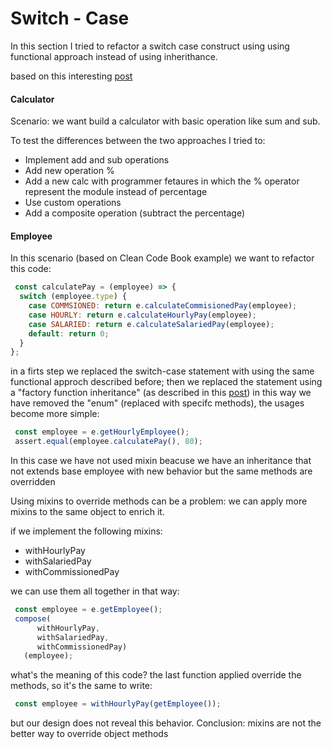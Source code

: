 # Switch - Case 

In this section I tried to refactor a switch case construct using using functional approach instead of using inherithance.

 based on this interesting  [post](https://hackernoon.com/rethinking-javascript-eliminate-the-switch-statement-for-better-code-5c81c04) 
#### Calculator
Scenario: we want build a calculator with basic operation like sum and sub.

 To test the differences between the two approaches I tried to:

 + Implement add and sub operations
 + Add new operation % 
 + Add a new calc with programmer fetaures in which the % operator represent the module instead of percentage
 + Use custom operations
 + Add a composite operation (subtract the percentage)
 
 #### Employee
 In this scenario (based on Clean Code Book example) we want to refactor this code:
```javascript
 const calculatePay = (employee) => {
  switch (employee.type) {
    case COMMSIONED: return e.calculateCommisionedPay(employee);
    case HOURLY: return e.calculateHourlyPay(employee);
    case SALARIED: return e.calculateSalariedPay(employee);
    default: return 0;
  }
};
```
in a firts step we replaced the switch-case statement with using the same functional approch described before; then we replaced the statement using a "factory function inheritance" (as described in this [post](https://medium.com/javascript-scene/functional-mixins-composing-software-ffb66d5e731c))
in this way we have removed the "enum"  (replaced with specifc methods), the usages become more simple:
```javascript
 const employee = e.getHourlyEmployee();
 assert.equal(employee.calculatePay(), 80);
```
In this case we have not used mixin beacuse we have an inheritance that not extends base employee with new behavior but the same methods are overridden

Using mixins to override methods can be a problem:
we can apply more mixins to the same object to enrich it.

if we implement the following mixins:
+ withHourlyPay
+ withSalariedPay
+ withCommissionedPay

we can use them all together  in that way:

```javascript
 const employee = e.getEmployee();
 compose(
      withHourlyPay,
      withSalariedPay,
      withCommissionedPay)
   (employee);
```

what's the meaning of this code? the last function applied override the methods, so it's the same to write:

```javascript
 const employee = withHourlyPay(getEmployee());
```
but our design does not reveal this behavior.
Conclusion: mixins are not the better way to override object methods
